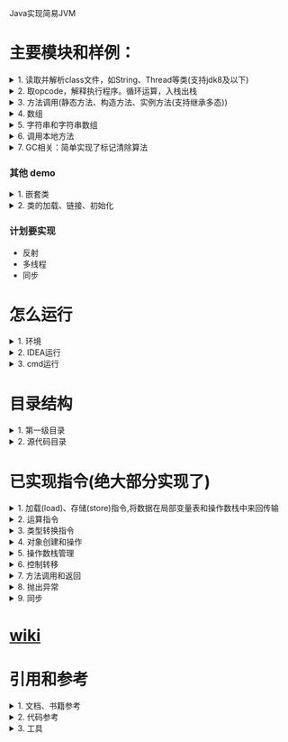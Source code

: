 Java实现简易JVM
#  主要模块和样例：
<details>
    <summary>1. 读取并解析class文件，如String、Thread等类(支持jdk8及以下)</summary>

部分类可能在demo运行时用到:
+ `zvm\bytecode\java\lang\System.class `
+ `zvm\bytecode\java\io\PrintStream.class  `
+ `zvm\bytecode\java\lang\Thread.class`
+ `zvm\bytecode\com\zvm\javaclass\integer\Table1.class(注解相关)`
</details>
<details>
<summary>2. 取opcode，解释执行程序。循环运算，入栈出栈</summary>

- 执行样例：
```java
public class GaussTest {
    public GaussTest() {
    }
    public static void main(String[] args) {
        int sum = 0;
        for(int i = 5; i <= 20; i += 10) {
            sum += i;
        }
        System.out.println(sum);
    }
}
```

输出结果：
```java
file path : GaussTest
20
```
</details>
<details>
<summary>3. 方法调用(静态方法、构造方法、实例方法(支持继承多态))</summary>

- 静态递归方法执行样例(invokestatic)：
```java
public class FibonacciTest {
    public static void main(String[] args) {
        long x = fibonacci(8);
        System.out.println(x);
    }
    private static long fibonacci(long n) {
        if (n <= 1) {
            return n;
        } else {
            return fibonacci(n - 1) + fibonacci(n - 2);
        }
    }
}
```

输出结果：
```java
file path : FibonacciTest
21
```

- 构造方法调用(invokespecial)
```java
public class FibonacciTest {
    public static void main(String[] args) {
        long x = fibonacci(8);
        System.out.println(x);
    }
    private static long fibonacci(long n) {
        if (n <= 1) {
            return n;
        } else {
            return fibonacci(n - 1) + fibonacci(n - 2);
        }
    }
}
```

输出结果：
```java
file path : FibonacciTest
21
```

- 调用实例方法，支持继承多态(invokevirtual)
```java
public class InvokeVirtualTest {
    public static void main(String[] args) {
        Vector2D v2 = new Vector2D(2.1, 2.2);
        Vector2D v3 = new Vector3D(3.1, 3.2, 3.3);
        v2.multiply(2);
        v3.multiply(3);
        System.out.println(v2.x);
        System.out.println(v2.y);
        System.out.println(v3.x);
        System.out.println(v3.y);
        System.out.println(((Vector3D)v3).z);
    }
}
```

输出结果：
```java
file path : ch07/InvokeVirtualTest
4.2
4.4
9.3
9.600000000000001
9.899999999999999
```
</details>
<details>
<summary>4. 数组</summary>

- 一维int数组冒泡排序：
```java
public class BubbleSortTest {
    public static void main(String[] args) {
        int[] arr = {
            22, 84, 77, 11, 95,  9, 78, 56,
            36, 97, 65, 36, 10, 24 ,92, 48
        };
        //printArray(arr);
        bubbleSort(arr);
        //System.out.println(123456789);
        printArray(arr);
    }
    private static void bubbleSort(int[] arr) {
        boolean swapped = true;
        int j = 0;
        int tmp;
        while (swapped) {
            swapped = false;
            j++;
            for (int i = 0; i < arr.length - j; i++) {
                if (arr[i] > arr[i + 1]) {
                    tmp = arr[i];
                    arr[i] = arr[i + 1];
                    arr[i + 1] = tmp;
                    swapped = true;
                }
            }
        }
    }
    private static void printArray(int[] arr) {
        for (int i : arr) {
            System.out.println(i);
        }
    }
}
```
输出结果：
```java
file path : ch08/BubbleSortTest
9
10
...
```

- 一维double数组冒泡排序
```java
public class DoubleBubbleSortTest {
    public static void main(String[] args) {
        double[] arr = {
            22.2, 84.4, 77.5, 11.2, 95.3,  9.2, 78.2, 56.2,
            36.1, 97.1, 65.1, 36.1, 10.3, 24.3 ,92.3, 48.3
        };

        //printArray(arr);
        bubbleSort(arr);
        //System.out.println(123456789);
        printArray(arr);
    }
    private static void bubbleSort(double[] arr) {
        boolean swapped = true;
        int j = 0;
        double tmp;
        while (swapped) {
            swapped = false;
            j++;
            for (int i = 0; i < arr.length - j; i++) {
                if (arr[i] > arr[i + 1]) {
                    tmp = arr[i];
                    arr[i] = arr[i + 1];
                    arr[i + 1] = tmp;
                    swapped = true;
                }
            }
        }
    }
    private static void printArray(double[] arr) {
        for (double i : arr) {
            System.out.println(i);
        }
    }
}

```

输出结果：
```java
file path : ch08/DoubleBubbleSortTest
9.2
10.3
11.2
22.2
24.3
...
```

</details>

<details>
<summary>5. 字符串和字符串数组</summary>

- 字符串加法，涉及类有java/lang/StringBuilder、java/lang/AbstractStringBuilder、java/lang/Math
、java/util/Arrays、java/io/FilterOutputStream、java/io/OutputStream、 java/io/PrintStream、java/lang/String：
```java
public class StringBuilderTest {
    public static void main(String[] args) {
        String hello = "hello,";
        String world = "world!";
        String str = hello + world;
        System.out.println(str);
    }
}
```
输出结果：
```java
file path : ch09/StringBuilderTest
总内存:8912 分配：8完成 当前已使用:8
总内存:8912 分配：12完成 当前已使用:20
...
hello,world!
...
```

- 字符串数组
```java
public class ArrayDemo {
    public static void main(String[] args) {
        int[] a1 = new int[10];       // newarray
        String[] a2 = new String[10]; // anewarray
        //int[][] a3 = new int[10][10]; // multianewarray
        int x = a1.length;            // arraylength
        a1[0] = 100;                  // iastore
        int y = a1[0];                // iaload
        a2[0] = "0abc";                // aastore
        String s = a2[0];             // aaload
        System.out.println( s);
        a2[1] = "1xxxxyyxyy";
        a2[2] = "2xxxxyyxyy";

        for(int i = 0; i < 3; i++){
            System.out.println(a2[i] + " stringbuilderTest");
        }
    }
}
```

输出结果：
```java
file path : ch09/ArrayDemo
总内存:8912 分配：40完成 当前已使用:40
...
0abc
总内存:8912 分配：8完成 当前已使用:104
总内存:8912 分配：20完成 当前已使用:124
...
0abc stringbuilderTest
总内存:8912 分配：8完成 当前已使用:364
总内存:8912 分配：32完成 当前已使用:396
...
1xxxxyyxyy stringbuilderTest
总内存:8912 分配：8完成 当前已使用:580
总内存:8912 分配：32完成 当前已使用:612
...
2xxxxyyxyy stringbuilderTest
...
```
</details>

<details>
<summary>6. 调用本地方法</summary>

- 只实现了这个方法println，里面调用了arraycopy
```java
public class StringBuilderTest {
    public static void main(String[] args) {
        String hello = "hello,";
        String world = "world!";
        String str = hello + world;
        System.out.println(str);
    }
}
```
输出结果：
```java
file path : ch09/StringBuilderTest
hello,world!
```
</details>

<details>
<summary>7. GC相关：简单实现了标记清除算法</summary>

- 在zvm\src\main\java\com\zvm\memory\JavaHeap.java的HEAP_MAX_SIZE(此例中为32)的大小
```java
public class GCTest1 {
    private static final int SIZE = 3;
    public static void main(String[] args){
        test0();
        test1();
        test2();
    }
    private static void test0() {
        /*字符串会创建22 byte + 8byte的数组:8byte:为String对象，22byte为char[11]*/
        //System.out.println("test0 start");
        int[] arr = new int[SIZE];
        for (int i = 0; i < SIZE; i++){
            arr[i] = 100 + i;
        }
        //System.out.println("test0 start");
    }

    private static void test1() {
        //System.out.println("test1 start");
        int[] arr = new int[SIZE];
        for (int i = 0; i < SIZE; i++){
            arr[i] = 100 + i;
        }
        //System.out.println("test1 start");
    }

    private static void test2() {
        //System.out.println("test2 start");
        int[] arr = new int[SIZE];
        for (int i = 0; i < SIZE; i++){
            arr[i] = 100 + i;
        }
        //System.out.println("test2 start");
    }
}
```
输出结果：
```java
file path : gc/GCTest1
总内存:32 分配：12完成 当前已使用:12
总内存:32 分配：12完成 当前已使用:24
总内存:32 已使用：24 当前需分配：12
总内存:32 回收情况：24->0 当前需分配：12
总内存:32 分配：12完成 当前已使用:12
```
</details>

### 其他 demo
<details>
<summary>1. 嵌套类</summary>

- 执行样例：
```java
/**
 1. 嵌套类：
    - 静态嵌套类；
    Classes
        - 普通内部类(成员内部类)
        - 局部内部类
        - 匿名内部类
 https://docs.oracle.com/javase/tutorial/java/javaOO/nested.html
 */
public class T0NestedClass {
    static class StaticClass{
        public String staticClassKey = "staticClassVale";
        public void test(){
            System.out.println(staticClassKey);
        }
    }

    /**
     * 普通内部类
     */
    class GenaralClass{
        public String genaralClassKey = "genaralClassValue";
        public void test(){
            System.out.println(genaralClassKey);
        }
    }

    public static void main(String[] args){
        class LocalClass{
            public String localClassKey = "LocalClassValue";
            public void test(){
                System.out.println(localClassKey);
            }
        }

        AnonymousClass anonymousClass = new AnonymousClass(){
            public String anonymousClassKey = "anonymousClassValue";
            public void test(){
                System.out.println(anonymousClassKey);
            }
        };

        /*静态类测试*/
        StaticClass staticClass = new StaticClass();
        staticClass.test();

        /*普通内部类测试*/
        new T0NestedClass().generalClassTest();

        /*局部内部类测试*/
        LocalClass localClass = new LocalClass();
        localClass.test();

        /*匿名内部类测试*/
        anonymousClass.test();

    }

    public void generalClassTest(){
        GenaralClass genaralClass = new GenaralClass();
        genaralClass.test();
    }
}
class AnonymousClass{
    public void test() {
    }
}
```

输出结果：
```java
file path : nestedclass\T0NestedClass
总内存:32000 分配：4完成 当前已使用:4
...
staticClassVale
总内存:32000 分配：0完成 当前已使用:92
总内存:32000 分配：8完成 当前已使用:100
总内存:32000 分配：8完成 当前已使用:108
总内存:32000 分配：34完成 当前已使用:142
genaralClassValue
总内存:32000 分配：4完成 当前已使用:146
总内存:32000 分配：8完成 当前已使用:154
总内存:32000 分配：30完成 当前已使用:184
LocalClassValue
anonymousClassValue

```
</details>

<details>
<summary>2. 类的加载、链接、初始化</summary>

- 执行样例：
```java
public class T1ClassLink {
    public static String value1 = "abc";
    public static final String finalValue = "zvm";
    public static String[] arr = new String[]{"arr0", "arr1", "dsafasfsdafd"};
    public static final String[] finalArr = new String[]{"final-arr0", "final-arr1", "final-dsafasfsdafd"};
    public String generalStr = "generalStr";

    public T1ClassLink() {
    }

    public static void main(String[] var0) {
        System.out.println(value1);
        System.out.println("zvm");
        System.out.println(arr[0]);
        System.out.println(finalArr[0]);
        System.out.println((new T1ClassLink()).generalStr);
    }
}
```

输出结果：
```java
file path : classlink\T1ClassLink
总内存:32000 分配：0完成 当前已使用:0
...
abc
总内存:32000 分配：8完成 当前已使用:210
总内存:32000 分配：6完成 当前已使用:216
zvm
总内存:32000 分配：8完成 当前已使用:224
...
arr0
总内存:32000 分配：8完成 当前已使用:426
...
final-arr0
总内存:32000 分配：4完成 当前已使用:624
...
generalStr

```
</details>

### 计划要实现
- 反射
- 多线程
- 同步

# 怎么运行
<details>
<summary>1. 环境 </summary>

- 在Windows10，基于jdk8开发
- 打印调试信息，可能需要maven引入Gson或fastjson
- 支持解析jdk8及以下版本的类，解释执行demo
- 经测试，demo支持在linux,jdk8中运行  
</details>

<details>
<summary>2. IDEA运行 </summary>   

<img height="60%" width="80%" src="./draft/howtorun.png">
</details>

<details>
<summary>3. cmd运行 </summary>   

```bash
F:\projects\zvm>java -classpath E:\JAVA\Maven\com\alibaba\fastjson\1.2.62\fastjson-1.2.62.jar;E:\JAVA\Maven\com\google\code\gson\gson\2.8.5\gson-2.8.5.jar;F:\projects\zvm\target\classes com.zvm.JavaMain -cp F:\projects\zvm\bytecode gc.GCTest1
```
运行结果：  
<img height="60%" width="80%" src="./draft/howtorun_cmd.png" >
</details>

# 目录结构
<details>
<summary>1. 第一级目录</summary>  

```
bytecode\  #编译后的字节文件
javaclass\ #测试demo的源文件
src\       #源代码
```

注：由jdk1.8.0_45\jre\lib\rt.jar中的java文件夹得到zvm\bytecode\java文件夹  
</details>

<details>
<summary>2. 源代码目录</summary>

```bash
com\zvm
    basestruct\                 #读取字节码为内存中ClassFile时的基本数据结构
    classfile\                  #类解析相关
       attribute\               #属性表：jdk8中的23种属性
       constantpool\            #常量池：jdk8中10种常量类型
       ClassFile.java           #解析后的class文件
       cp_info.java             #ClassFile中的常量池表示
       field_info.java          #ClassFile中的字段表示
       IOUtils.java             #解析字节码的工具类
       method_info.java         #ClassFile中的方法表示
       ZvmClassLoader.java      #待重构
    draft\                      #草稿，无需理会
    gc\
       GC.java                  #GC类，目前只有标记清除算法
    instruction\                #指令实现(根据Java虚拟机规范分类建立子目录)
       arithmetic\              #运算指令
          arithmetic\           #算术运算
          bitwise\              #位运算符
          logic\                #逻辑运算符
          relation\             #关系运算符
          unary\                #一元运算符  
       controltransfer\         #控制转移 
       exception\               #抛出异常
       loadandstore\            #加载和存储
          constant\             #常量加载至操作数栈
          load\                 #局部变量表至操作数栈
          store\                #操作数栈到局部变量表
       methodinvocation\        #方法调用
       objectcreatemanipulate\  #对象创建和操作
       oprandstack\             #操作数栈操作
       synchronization\         #同步
       typeconversion\          #类型转换
       Opcode.java              #指令opcode
       Instruction.java         #所有指令都implements这个接口
    interpreter\                
       CallSite.java            #调用方法时的入口
       CodeUtils.java           #控制pc的工具类
       Descriptor.java          #方法调用时，表示返回数据和入参结构
       Interpreter.java         #取opcode并执行的类
       Ref.java                 #表示methodRef或fieldRef:含类名、描述符、方法名/字段名
    jnative\                    #实现本地方法
        NativeConstant.java     #调用相关常量
        NativeMethod.java       #所有本地方法都需要实现这个接口
        NativeUtils.java        #本地方法注册调用工具
        System.java             #实现System类中的本地方法
    memory\
       ArrayFields.java         #保存堆中的数组
       JavaHeap.java            #表示堆，对象和数组都分配在这
       MethodArea.java          #方法区
       ObjectFields.java        #表示堆中的对象
    runtime\                    #运行时数据
       struct\                  #一些基本数据结构
       JavaClass.java           #运行时表示：ClassFile的入口，加一些类的信息
       JavaFrame.java           #运行时表示：一个方法所用的帧
       JThread.java             #运行时表示：一个线程(目前未实现多线程)
       LocalVars.java           #运行时表示：帧中的局部变量表
       OperandStack.java        #运行时表示：帧中的操作数栈
       RunTimeEnv.java          #运行时的环境，包括JavaHeap、MethodMrea等
       StaticVars.java          #JavaClass中的静态字段分配内存
       ThreadStack.java         #线程栈：运行时，方法调用帧由底至上组成线程栈
       Vars.java                #供LocalVars、LocalVars、ObjectFields继承使用
    utils\
       TypeUtils.java           #类型转换工具类
    Cmd.java                    #解析命令行
    JavaMain.java               #启动入口类，含main方法
    ZVM.java                    #表示虚拟机

```

</details>

# 已实现指令(绝大部分实现了)
<details>
<summary>1. 加载(load)、存储(store)指令,将数据在局部变量表和操作数栈中来回传输</summary>

- 局部变量表->操作数栈：dload,dload_n; iload,iload_n; lload,lload_n; aload,aload_n  
- 操作数栈->局部变量表：dstore,dstore_n; istore,istore_n; lstore,lstore_n; astore,astore_n  
- 常量到操作数栈: bipush,ldc,ldc_w,ldc2_w,iconst_n
</details>

<details>
<summary>2. 运算指令</summary>

- 加法：iadd,ladd  
- 减法: lsub  
- 乘法: dmul
- 自增: iinc  
- 比较: lcmp  
</details>

<details>
<summary>3. 类型转换指令</summary>

- 待实现
</details>

<details>
<summary>4. 对象创建和操作</summary>

- 创建实例: new  
- 创建数组：anewarray,newarray
- 访问类或实例字段:getstatic,getfield,putfield  
- 将一个数组元素加载到操作数栈：iaload,laload,faload,daload,aaload  
- 将一个操作数栈的值存储到数组中：iastore, lastore, fastore, dastore, aastore
- 获得数组的长度：arraylength  
- 检查类实例类型的指令：instanceof、checkcast待实现  
</details>

<details>
<summary>5. 操作数栈管理</summary>

- pop, pop2, dup, dup2, dup_x1, dup2_x1, dup_x2, dup2_x2, swap
</details>

<details>
<summary>6. 控制转移</summary>

- 条件分支：ifeq, ifne, iflt, ifle, ifgt, ifge, ifnull, ifnonnull, if_icmpeq,
       if_icmpne, if_icmplt, if_icmple, if_icmpgt if_icmpge, if_acmpeq, if_acmpne
- 复合条件分支：tableswitch, lookupswitch待实现
- 无条件分支: goto, goto_w, jsr, jsr_w, ret.  
</details>

<details>
<summary>7. 方法调用和返回 </summary>

- invokevirtual: 调用对象实例方法，根据对象实际类型分派  
- invokespecial：特殊处理的实例方法：实例初始化方法，父类方法   
- invokestatic：调用类方法
- invokeinterface：待实现
- 返回指令： ireturn(used to return values of type  boolean ,  byte ,  char ,  short , or  int ), lreturn, freturn, dreturn, and areturn
</details>

<details>
<summary>8. 抛出异常 </summary>

- 待实现
</details>
<details>
<summary>9. 同步 </summary>

- 待实现
</details>

# [wiki](https://github.com/tzh476/zvm/wiki)

# 引用和参考
<details>
<summary>1. 文档、书籍参考 </summary>

- [Java 虚拟机规范](https://docs.oracle.com/javase/specs/jvms/se8/jvms8.pdf)
- 《自己动手写 Java 虚拟机》
- Java虚拟机规范(Java se7)中文版
- Java虚拟机规范(Java se8)中文版
- 周志明的《深入理解 Java 虚拟机》
</details>

<details>
<summary>2. 代码参考 </summary>

- [Go 实现 JVM](https://github.com/zxh0/jvmgo-book)
- [c++ 实现的 Java 虚拟机](https://github.com/kelthuzadx/yvm)
- [Hotspot 源码](https://github.com/tzh476/Hotspot)
- [Java 实现 JVM](https://github.com/guxingke/mini-jvm)
</details>

<details>
<summary>3. 工具 </summary>

- [类解析工具](https://github.com/zxh0/classpy)
</details>
